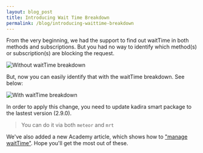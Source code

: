 ```yaml
---
layout: blog_post
title: Introducing Wait Time Breakdown
permalink: /blog/introducing-waittime-breakdown
---
```


From the very beginning, we had the support to find out waitTime in both methods and subscriptions. But you had no way to identify which method(s) or subscription(s) are blocking the request.

![Without waitTime breakdown](https://cldup.com/QXZVPJbtSw.png)

But, now you can easily identify that with the waitTime breakdown. See below:

![With waitTime breakdown](https://cldup.com/TAz3zSO4HO.png)

In order to apply this change, you need to update kadira smart package to the lastest version (2.9.0).

> You can do it via both `meteor` and `mrt`

We've also added a new Academy article, which shows how to ["manage waitTime"](https://kadira.io/academy/managing-waittime/). Hope you'll get the most out of these.
